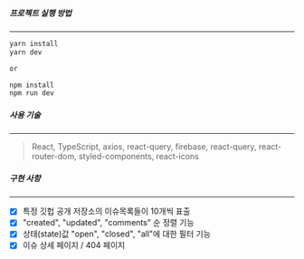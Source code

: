 ##### 프로젝트 실행 방법

---

```javascript
yarn install
yarn dev

or

npm install
npm run dev
```

##### 사용 기술

---

> React, TypeScript, axios, react-query, firebase, react-query, react-router-dom, styled-components, react-icons

##### 구현 사항

---

- [x] 특정 깃헙 공개 저장소의 이슈목록들이 10개씩 표출
      <br />
- [x] "created", "updated", "comments" 순 정렬 기능
      <br />
- [x] 상태(state)값 "open", "closed", "all"에 대한 필터 기능
      <br />
- [x] 이슈 상세 페이지 / 404 페이지
      <br />
